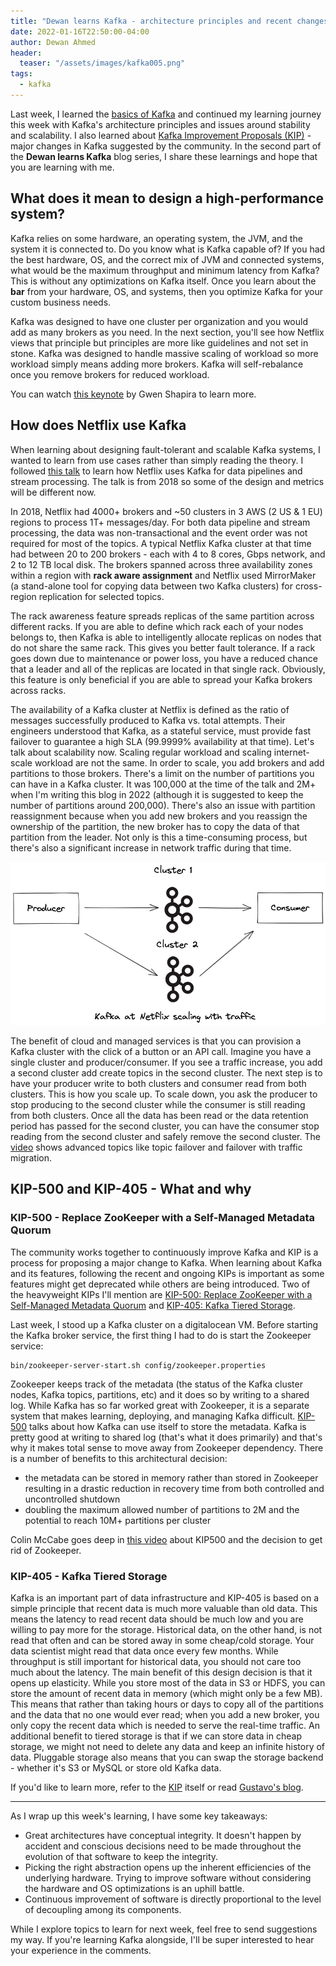 ```yaml
---
title: "Dewan learns Kafka - architecture principles and recent changes"
date: 2022-01-16T22:50:00-04:00
author: Dewan Ahmed
header:
  teaser: "/assets/images/kafka005.png"
tags:
  - kafka
---
```


<!-- Google tag (gtag.js) -->
<script async src="https://www.googletagmanager.com/gtag/js?id=G-6Y8EX6JQCW"></script>
<script>
  window.dataLayer = window.dataLayer || [];
  function gtag(){dataLayer.push(arguments);}
  gtag('js', new Date());

  gtag('config', 'G-6Y8EX6JQCW');
</script>

Last week, I learned the [basics of Kafka](https://www.dewanahmed.com/kafka-basics) and continued my learning journey this week with Kafka's architecture principles and issues around stability and scalability. I also learned about [Kafka Improvement Proposals (KIP)](https://cwiki.apache.org/confluence/display/kafka/kafka+improvement+proposals) - major changes in Kafka suggested by the community. In the second part of the **Dewan learns Kafka** blog series, I share these learnings and hope that you are learning with me.


## What does it mean to design a high-performance system?

Kafka relies on some hardware, an operating system, the JVM, and the system it is connected to. Do you know what is Kafka capable of? If you had the best hardware, OS, and the correct mix of JVM and connected systems, what would be the maximum throughput and minimum latency from Kafka? This is without any optimizations on Kafka itself. Once you learn about the **bar** from your hardware, OS, and systems, then you optimize Kafka for your custom business needs. 

Kafka was designed to have one cluster per organization and you would add as many brokers as you need. In the next section, you'll see how Netflix views that principle but principles are more like guidelines and not set in stone. Kafka was designed to handle massive scaling of workload so more workload simply means adding more brokers. Kafka will self-rebalance once you remove brokers for reduced workload. 

You can watch [this keynote](https://www.youtube.com/watch?v=lChAV7ibjHw) by Gwen Shapira to learn more. 

## How does Netflix use Kafka

When learning about designing fault-tolerant and scalable Kafka systems, I wanted to learn from use cases rather than simply reading the theory. I followed [this talk](https://www.youtube.com/watch?v=ZAmfZcuhJ94) to learn how Netflix uses Kafka for data pipelines and stream processing. The talk is from 2018 so some of the design and metrics will be different now.

In 2018, Netflix had 4000+ brokers and ~50 clusters in 3 AWS (2 US & 1 EU) regions to process 1T+ messages/day.  For both data pipeline and stream processing, the data was non-transactional and the event order was not required for most of the topics. A typical Netflix Kafka cluster at that time had between 20 to 200 brokers - each with 4 to 8 cores, Gbps network, and 2 to 12 TB local disk. The brokers spanned across three availability zones within a region with **rack aware assignment** and Netflix used MirrorMaker (a stand-alone tool for copying data between two Kafka clusters) for cross-region replication for selected topics. 

The rack awareness feature spreads replicas of the same partition across different racks. If you are able to define which rack each of your nodes belongs to, then Kafka is able to intelligently allocate replicas on nodes that do not share the same rack. This gives you better fault tolerance. If a rack goes down due to maintenance or power loss, you have a reduced chance that a leader and all of the replicas are located in that single rack. Obviously, this feature is only beneficial if you are able to spread your Kafka brokers across racks. 

The availability of a Kafka cluster at Netflix is defined as the ratio of messages successfully produced to Kafka vs. total attempts. Their engineers understood that Kafka, as a stateful service, must provide fast failover to guarantee a high SLA (99.9999% availability at that time). Let's talk about scalability now. Scaling regular workload and scaling internet-scale workload are not the same. In order to scale, you add brokers and add partitions to those brokers. There's a limit on the number of partitions you can have in a Kafka cluster. It was 100,000 at the time of the talk and 2M+ when I'm writing this blog in 2022 (although it is suggested to keep the number of partitions around 200,000). There's also an issue with partition reassignment because when you add new brokers and you reassign the ownership of the partition, the new broker has to copy the data of that partition from the leader. Not only is this a time-consuming process, but there's also a significant increase in network traffic during that time. 


![kafka005.png](/assets/images/kafka005.png)

The benefit of cloud and managed services is that you can provision a Kafka cluster with the click of a button or an API call. Imagine you have a single cluster and producer/consumer. If you see a traffic increase, you add a second cluster add create topics in the second cluster. The next step is to have your producer write to both clusters and consumer read from both clusters. This is how you scale up. To scale down, you ask the producer to stop producing to the second cluster while the consumer is still reading from both clusters. Once all the data has been read or the data retention period has passed for the second cluster, you can have the consumer stop reading from the second cluster and safely remove the second cluster. The  [video](https://www.youtube.com/watch?v=ZAmfZcuhJ94)  shows advanced topics like topic failover and failover with traffic migration.  

## KIP-500 and KIP-405 - What and why

### KIP-500 - Replace ZooKeeper with a Self-Managed Metadata Quorum

The community works together to continuously improve Kafka and KIP is a process for proposing a major change to Kafka. When learning about Kafka and its features, following the recent and ongoing KIPs is important as some features might get deprecated while others are being introduced. Two of the heavyweight KIPs I'll mention are  [KIP-500: Replace ZooKeeper with a Self-Managed Metadata Quorum](https://cwiki.apache.org/confluence/display/KAFKA/KIP-500%3A+Replace+ZooKeeper+with+a+Self-Managed+Metadata+Quorum#KIP500:ReplaceZooKeeperwithaSelfManagedMetadataQuorum-Status) and  [KIP-405: Kafka Tiered Storage](https://cwiki.apache.org/confluence/display/KAFKA/KIP-405%3A+Kafka+Tiered+Storage#KIP405:KafkaTieredStorage-Status).   

Last week, I stood up a Kafka cluster on a digitalocean VM. Before starting the Kafka broker service, the first thing I had to do is start the Zookeeper service:

```
bin/zookeeper-server-start.sh config/zookeeper.properties
```

Zookeeper keeps track of the metadata (the status of the Kafka cluster nodes, Kafka topics, partitions, etc) and it does so by writing to a shared log. While Kafka has so far worked great with Zookeeper, it is a separate system that makes learning, deploying, and managing Kafka difficult. [KIP-500](https://cwiki.apache.org/confluence/display/KAFKA/KIP-500%3A+Replace+ZooKeeper+with+a+Self-Managed+Metadata+Quorum#KIP500:ReplaceZooKeeperwithaSelfManagedMetadataQuorum-Status) talks about how Kafka can use itself to store the metadata.  Kafka is pretty good at writing to shared log (that's what it does primarily) and that's why it makes total sense to move away from Zookeeper dependency. There is a number of benefits to this architectural decision:

- the metadata can be stored in memory rather than stored in Zookeeper resulting in a drastic reduction in recovery time from both controlled and uncontrolled shutdown 
- doubling the maximum allowed number of partitions to 2M and the potential to reach 10M+ partitions per cluster
 
Colin McCabe goes deep in  [this video](https://www.youtube.com/watch?v=3qNNinbnWmw) about KIP500 and the decision to get rid of Zookeeper.

### KIP-405 - Kafka Tiered Storage

Kafka is an important part of data infrastructure and KIP-405 is based on a simple principle that recent data is much more valuable than old data. This means the latency to read recent data should be much low and you are willing to pay more for the storage. Historical data, on the other hand, is not read that often and can be stored away in some cheap/cold storage. Your data scientist might read that data once every few months. While throughput is still important for historical data, you should not care too much about the latency. The main benefit of this design decision is that it opens up elasticity. While you store most of the data in S3 or HDFS, you can store the amount of recent data in memory (which might only be a few MB). This means that rather than taking hours or days to copy all of the partitions and the data that no one would ever read; when you add a new broker, you only copy the recent data which is needed to serve the real-time traffic. An additional benefit to tiered storage is that if we can store data in cheap storage, we might not need to delete any data and keep an infinite history of data. Pluggable storage also means that you can swap the storage backend - whether it's S3 or MySQL or store old Kafka data. 

If you'd like to learn more, refer to the [KIP](https://cwiki.apache.org/confluence/display/KAFKA/KIP-405%3A+Kafka+Tiered+Storage#KIP405:KafkaTieredStorage-Status) itself or read  [Gustavo's blog](**Link**).    

---

As I wrap up this week's learning, I have some key takeaways:

* Great architectures have conceptual integrity. It doesn't happen by accident and conscious decisions need to be made throughout the evolution of that software to keep the integrity.
* Picking the right abstraction opens up the inherent efficiencies of the underlying hardware. Trying to improve software without considering the hardware and OS optimizations is an uphill battle.
* Continuous improvement of software is directly proportional to the level of decoupling among its components.

While I explore topics to learn for next week, feel free to send suggestions my way. If you're learning Kafka alongside, I'll be super interested to hear your experience in the comments. 